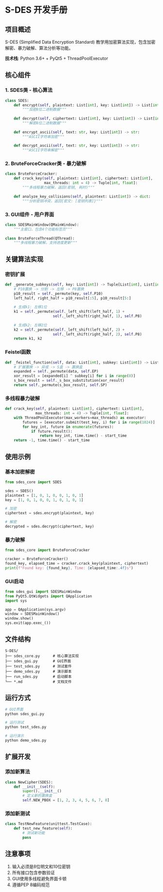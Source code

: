 # S-DES 开发手册

## 项目概述
S-DES (Simplified Data Encryption Standard) 教学用加密算法实现，包含加密解密、暴力破解、算法分析等功能。

**技术栈**: Python 3.6+ + PyQt5 + ThreadPoolExecutor

## 核心组件

### 1. SDES类 - 核心算法
```python
class SDES:
    def encrypt(self, plaintext: List[int], key: List[int]) -> List[int]:
        """加密8位二进制数据"""
    
    def decrypt(self, ciphertext: List[int], key: List[int]) -> List[int]:
        """解密8位二进制数据"""
    
    def encrypt_ascii(self, text: str, key: List[int]) -> str:
        """ASCII字符串加密"""
    
    def decrypt_ascii(self, text: str, key: List[int]) -> str:
        """ASCII字符串解密"""
```

### 2. BruteForceCracker类 - 暴力破解
```python
class BruteForceCracker:
    def crack_key(self, plaintext: List[int], ciphertext: List[int], 
                  max_threads: int = 4) -> Tuple[int, float]:
        """多线程暴力破解，返回(密钥, 耗时)"""
    
    def analyze_key_collisions(self, plaintext: List[int]) -> dict:
        """分析密钥冲突，返回{密文: [密钥列表]}"""
```

### 3. GUI组件 - 用户界面
```python
class SDESMainWindow(QMainWindow):
    """主窗口，包含4个功能标签页"""
    
class BruteForceThread(QThread):
    """多线程暴力破解，支持进度更新"""
```

## 关键算法实现

### 密钥扩展
```python
def _generate_subkeys(self, key: List[int]) -> Tuple[List[int], List[int]]:
    # P10置换 -> 分割 -> 左移 -> P8置换
    p10_result = self._permute(key, self.P10)
    left_half, right_half = p10_result[:5], p10_result[5:]
    
    # 生成k1: 左移1位
    k1 = self._permute(self._left_shift(left_half, 1) + 
                      self._left_shift(right_half, 1), self.P8)
    
    # 生成k2: 左移2位  
    k2 = self._permute(self._left_shift(left_half, 2) + 
                      self._left_shift(right_half, 2), self.P8)
    return k1, k2
```

### Feistel函数
```python
def _feistel_function(self, data: List[int], subkey: List[int]) -> List[int]:
    # 扩展置换 -> 异或 -> S盒 -> 置换盒
    expanded = self._permute(data, self.EP)
    xor_result = [expanded[i] ^ subkey[i] for i in range(8)]
    s_box_result = self._s_box_substitution(xor_result)
    return self._permute(s_box_result, self.SP)
```

### 多线程暴力破解
```python
def crack_key(self, plaintext: List[int], ciphertext: List[int], 
              max_threads: int = 4) -> Tuple[int, float]:
    with ThreadPoolExecutor(max_workers=max_threads) as executor:
        futures = [executor.submit(test_key, i) for i in range(1024)]
        for key_int, future in enumerate(futures):
            if future.result():
                return key_int, time.time() - start_time
    return -1, time.time() - start_time
```

## 使用示例

### 基本加密解密
```python
from sdes_core import SDES

sdes = SDES()
plaintext = [1, 0, 1, 0, 0, 1, 0, 1]
key = [1, 0, 1, 0, 0, 1, 0, 1, 0, 1]

# 加密
ciphertext = sdes.encrypt(plaintext, key)

# 解密
decrypted = sdes.decrypt(ciphertext, key)
```

### 暴力破解
```python
from sdes_core import BruteForceCracker

cracker = BruteForceCracker()
found_key, elapsed_time = cracker.crack_key(plaintext, ciphertext)
print(f"Found key: {found_key}, Time: {elapsed_time:.4f}s")
```

### GUI启动
```python
from sdes_gui import SDESMainWindow
from PyQt5.QtWidgets import QApplication
import sys

app = QApplication(sys.argv)
window = SDESMainWindow()
window.show()
sys.exit(app.exec_())
```

## 文件结构
```
S-DES/
├── sdes_core.py      # 核心算法实现
├── sdes_gui.py       # GUI界面
├── test_sdes.py      # 测试套件
├── demo_sdes.py      # 演示脚本
├── run_sdes.py       # 启动脚本
└── *.md              # 文档文件
```

## 运行方式
```bash
# GUI界面
python sdes_gui.py

# 运行测试
python test_sdes.py

# 运行演示
python demo_sdes.py
```

## 扩展开发

### 添加新算法
```python
class NewCipher(SDES):
    def __init__(self):
        super().__init__()
        # 定义新的置换盒
        self.NEW_PBOX = [1, 2, 3, 4, 5, 6, 7, 8]
```

### 添加新测试
```python
class TestNewFeature(unittest.TestCase):
    def test_new_feature(self):
        # 测试新功能
        pass
```

## 注意事项
1. 输入必须是8位明文和10位密钥
2. 所有接口包含参数验证
3. GUI使用多线程避免界面卡顿
4. 遵循PEP 8编码规范